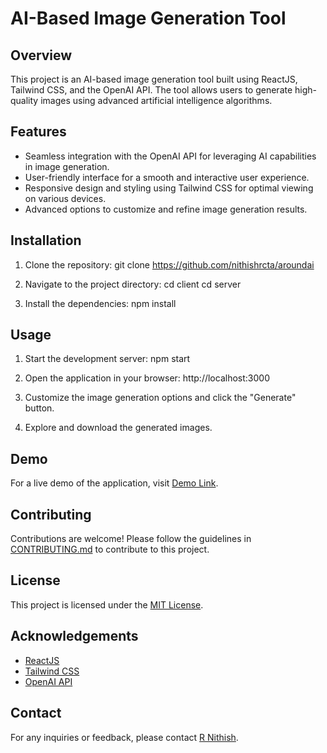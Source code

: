 # AI-Based Image Generation Tool

## Overview
This project is an AI-based image generation tool built using ReactJS, Tailwind CSS, and the OpenAI API. The tool allows users to generate high-quality images using advanced artificial intelligence algorithms.

## Features
- Seamless integration with the OpenAI API for leveraging AI capabilities in image generation.
- User-friendly interface for a smooth and interactive user experience.
- Responsive design and styling using Tailwind CSS for optimal viewing on various devices.
- Advanced options to customize and refine image generation results.

## Installation
1. Clone the repository:
git clone https://github.com/nithishrcta/aroundai

2. Navigate to the project directory:
cd client
cd server

3. Install the dependencies:
npm install

## Usage
1. Start the development server:
npm start

2. Open the application in your browser:
http://localhost:3000

3. Customize the image generation options and click the "Generate" button.
4. Explore and download the generated images.

## Demo
For a live demo of the application, visit [Demo Link](https://aroundai.vercel.app).

## Contributing
Contributions are welcome! Please follow the guidelines in [CONTRIBUTING.md](CONTRIBUTING.md) to contribute to this project.

## License
This project is licensed under the [MIT License](LICENSE).

## Acknowledgements
- [ReactJS](https://reactjs.org/)
- [Tailwind CSS](https://tailwindcss.com/)
- [OpenAI API](https://openai.com/)

## Contact
For any inquiries or feedback, please contact [R Nithish](mailto:nithishr81@gmail.com).


